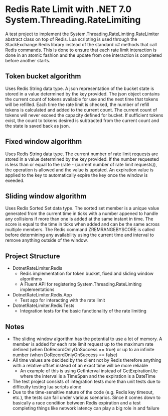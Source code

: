 # Redis Rate Limit with .NET 7.0 System.Threading.RateLimiting

A test project to implement the System.Threading.RateLimiting.RateLimiter abstract class on top of Redis. Lua scripting is used through the StackExchange.Redis library instead of the standard c# methods that call Redis commands. This is done to ensure that each rate limit interaction is done in an atomic fashion and the update from one interaction is completed before another starts.

## Token bucket algorithm
Uses Redis String data type. A json representation of the bucket state is stored in a value determined by the key provided. The json object contains the current count of tokens available for use and the next time that tokens will be refilled. Each time the rate limit is checked, the number of refill tokens is calculated and added to the current count. The current count of tokens will never exceed the capacity defined for bucket. If sufficient tokens exist, the count to tokens desired is subtracted from the current count and the state is saved back as json.

## Fixed window algorithm
Uses Redis String data type. The current number of rate limit requests are stored in a value determined by the key provided. If the number requested is less than or equal to the (rate - (current number of rate limit requests)), the operation is allowed and the value is updated. An expiration value is applied to the key to automatically expire the key once the window is exeeded.

## Sliding window algorithm
Uses Redis Sorted Set data type. The sorted set member is a unique value generated from the current time in ticks with a number appened to handle any collisions if more than one is added at the same instant in time. The score is equal to the time in ticks when added and can be the same across multiple members. The Redis command ZREMRANGEBYSCORE is called before determining any availability using the current time and interval to remove anything outside of the window.

## Project Structure
* DotnetRateLimiter.Redis
  * Redis implementation for token bucket, fixed and sliding window algorithms
  * A Fluent API for registering System.Threading.RateLimiting implementations
* DotnetRateLimiter.Redis.App
  * Test app for interacting with the rate limit
* DotnetRateLimiter.Redis.Tests
  * Integration tests for the basic functionality of the rate limiting 

## Notes
* The sliding window algorithm has the potential to use a lot of memory. A member is added for each rate limit request up to the maximum rate defined (when DoRecordOnlyOnSuccess == true) or up to an infinite number (when DoRecordOnlyOnSuccess == false)
* All time values are decided by the client not by Redis therefore anything with a relative offset instead of an exact time will be more reliable
  * An example of this is using GetInterval instead of GetExpirationUtc where the interval is a TimeSpan and the expiration is a DateTime
* The test project consists of integration tests more than unit tests due to difficulty testing lua scripts alone
* Due to the time-sensitive nature of the code (e.g. Redis key timeout, etc.), the tests can fail under various scenarios. Since it comes down to basically a race condition between Redis expiration and a test completing things like network latency can play a big role in and failure
 